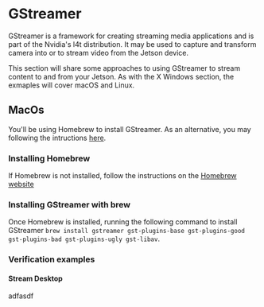 # GStreamer
GStreamer is a framework for creating streaming media applications and is part of the Nvidia's l4t distribution.  It may be used to capture and transform camera into or to stream video from the Jetson device.

This section will share some approaches to using GStreamer to stream content to and from your Jetson.  As with the X Windows section, the exmaples will cover macOS and Linux.


## MacOs
You'll be using Homebrew to install GStreamer.  As an alternative, you may following the intructions [here](https://gstreamer.freedesktop.org/documentation/installing/on-mac-osx.html?gi-language=c).

### Installing Homebrew
If Homebrew is not installed, follow the instructions on the [Homebrew website](https://brew.sh)

### Installing GStreamer with brew
Once Homebrew is installed, running the following command to install GStreamer `brew install gstreamer gst-plugins-base gst-plugins-good gst-plugins-bad gst-plugins-ugly gst-libav`.

### Verification examples

#### Stream Desktop
adfasdf


